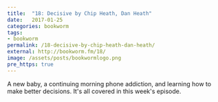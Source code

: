 ```yaml
---
title:  "18: Decisive by Chip Heath, Dan Heath"
date:   2017-01-25
categories: bookworm
tags:
- bookworm
permalink: /18-decisive-by-chip-heath-dan-heath/
external: http://bookworm.fm/18/
image: /assets/posts/bookwormlogo.png
pre_https: true
---
```

A new baby, a continuing morning phone addiction, and learning how to make better decisions. It's all covered in this week's episode.
<!--more-->